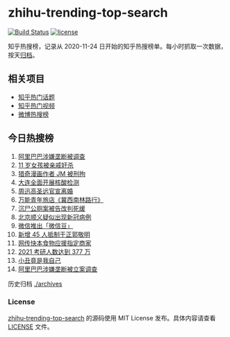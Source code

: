 # zhihu-trending-top-search

[![Build Status](https://github.com/justjavac/zhihu-trending-top-search/workflows/ci/badge.svg?branch=main)](https://github.com/justjavac/zhihu-trending-top-search/actions)
[![license](https://img.shields.io/github/license/justjavac/zhihu-trending-top-search)](https://github.com/justjavac/zhihu-trending-top-search/blob/main/LICENSE)

知乎热搜榜，记录从 2020-11-24 日开始的知乎热搜榜单。每小时抓取一次数据，按天[归档](./archives)。

## 相关项目

- [知乎热门话题](https://github.com/justjavac/zhihu-trending-hot-questions)
- [知乎热门视频](https://github.com/justjavac/zhihu-trending-hot-video)
- [微博热搜榜](https://github.com/justjavac/weibo-trending-hot-search)

## 今日热搜榜

<!-- BEGIN -->
<!-- 最后更新时间 Thu Dec 24 2020 15:17:11 GMT+0800 (CST) -->
1. [阿里巴巴涉嫌垄断被调查](https://www.zhihu.com/search?q=阿里巴巴)
1. [11 岁女孩被亲戚奸杀](https://www.zhihu.com/search?q=女孩被亲戚奸杀)
1. [猎奇漫画作者 JM 被刑拘](https://www.zhihu.com/search?q=jm帝国漫画)
1. [大连全面开展核酸检测](https://www.zhihu.com/search?q=大连疫情)
1. [周迅高圣远官宣离婚](https://www.zhihu.com/search?q=周迅高圣远)
1. [万能青年旅店《冀西南林路行》](https://www.zhihu.com/search?q=万能青年旅店)
1. [沉尸公厕案被告改判死缓](https://www.zhihu.com/search?q=沉尸公厕案)
1. [北京顺义疑似出现新冠病例](https://www.zhihu.com/search?q=北京顺义疫情)
1. [微信推出「微信豆」](https://www.zhihu.com/search?q=微信豆)
1. [新增 45 人抵制于正郭敬明](https://www.zhihu.com/search?q=于正郭敬明)
1. [网传快本食物应援指定商家](https://www.zhihu.com/search?q=快乐大本营)
1. [2021 考研人数达到 377 万](https://www.zhihu.com/search?q=考研人数)
1. [小丑竟是我自己](https://www.zhihu.com/search?q=小丑竟是我自己)
1. [阿里巴巴涉嫌垄断被立案调查](https://www.zhihu.com/search?q=阿里巴巴)
<!-- END -->

历史归档 [./archives](./archives)

### License

[zhihu-trending-top-search](https://github.com/justjavac/zhihu-trending-top-search) 的源码使用 MIT License 发布。具体内容请查看 [LICENSE](./LICENSE) 文件。

